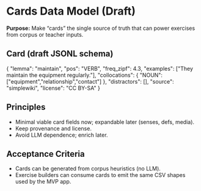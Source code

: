 # Cards Data Model (Draft)

**Purpose:** Make “cards” the single source of truth that can power exercises from corpus or teacher inputs.

## Card (draft JSONL schema)

{ "lemma": "maintain",
"pos": "VERB",
"freq_zipf": 4.3,
"examples": ["They maintain the equipment regularly."],
"collocations": { "NOUN": ["equipment","relationship","contact"] },
"distractors": [],
"source": "simplewiki",
"license": "CC BY-SA"
}

## Principles

- Minimal viable card fields now; expandable later (senses, defs, media).
- Keep provenance and license.
- Avoid LLM dependence; enrich later.

## Acceptance Criteria

- Cards can be generated from corpus heuristics (no LLM).
- Exercise builders can consume cards to emit the same CSV shapes used by the MVP app.
